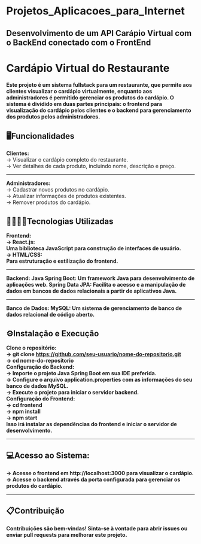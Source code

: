 # Projetos_Aplicacoes_para_Internet
## Desenvolvimento de um API Carápio Virtual com o BackEnd conectado com o FrontEnd
# Cardápio Virtual do Restaurante
<b>Este projeto é um sistema fullstack para um restaurante, que permite aos clientes visualizar o cardápio virtualmente, enquanto aos administradores é permitido gerenciar os produtos do cardápio. O sistema é dividido em duas partes principais: o frontend para visualização do cardápio pelos clientes e o backend para gerenciamento dos produtos pelos administradores.</b>

## 🖥️​Funcionalidades
<b>Clientes:</b><br>
  -> Visualizar o cardápio completo do restaurante.<br>
  -> Ver detalhes de cada produto, incluindo nome, descrição e preço.<hr>
<b>Administradores:</b> <br>
  -> Cadastrar novos produtos no cardápio.<br>
  -> Atualizar informações de produtos existentes.<br>
  -> Remover produtos do cardápio.<br>
## 👨🏾‍💻​🔧​Tecnologias Utilizadas
<b>Frontend:</b><br>
  <b>-> React.js:</br> Uma biblioteca JavaScript para construção de interfaces de usuário.<br>
  <b>-> HTML/CSS:</br> Para estruturação e estilização do frontend.<hr>
<b>Backend:</b>
  Java Spring Boot: Um framework Java para desenvolvimento de aplicações web.
  Spring Data JPA: Facilita o acesso e a manipulação de dados em bancos de dados relacionais a partir de aplicativos Java.<hr>
<b>Banco de Dados:</b>
  MySQL: Um sistema de gerenciamento de banco de dados relacional de código aberto.
## ⚙️​Instalação e Execução
<b>Clone o repositório:</b><br>
 -> git clone https://github.com/seu-usuario/nome-do-repositorio.git<br>
 -> cd nome-do-repositorio<br>
<b>Configuração do Backend:</b><br>
  -> Importe o projeto Java Spring Boot em sua IDE preferida.<br>
  -> Configure o arquivo application.properties com as informações do seu banco de dados MySQL.<br>
  -> Execute o projeto para iniciar o servidor backend.<br>
<b>Configuração do Frontend:</b><br>
  -> cd frontend<br>
  -> npm install<br>
  -> npm start<br>
Isso irá instalar as dependências do frontend e iniciar o servidor de desenvolvimento.<hr>
## 💻Acesso ao Sistema:
  -> Acesse o frontend em http://localhost:3000 para visualizar o cardápio.<br>
  -> Acesse o backend através da porta configurada para gerenciar os produtos do cardápio.<hr>
## 📋​Contribuição
Contribuições são bem-vindas! Sinta-se à vontade para abrir issues ou enviar pull requests para melhorar este projeto.
